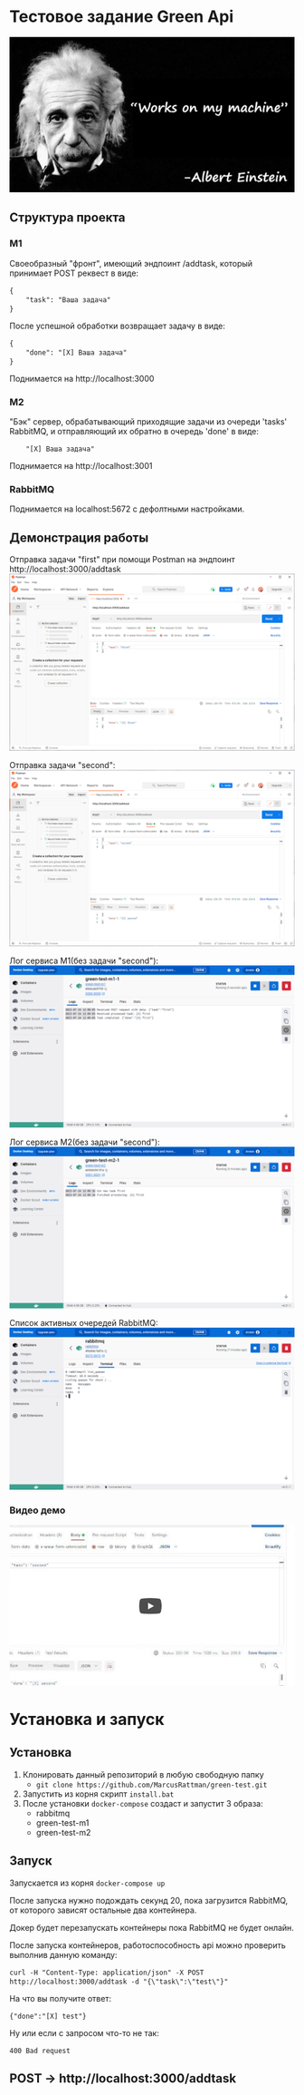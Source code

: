 # Тестовое задание Green Api
![Einstein](/assets/einstein.png)

## Структура проекта
### M1
Своеобразный "фронт", имеющий эндпоинт /addtask, который принимает POST реквест в виде:
```
{
    "task": "Ваша задача"
}
```

После успешной обработки возвращает задачу в виде:
```
{
    "done": "[X] Ваша задача"
}
```
Поднимается на http://localhost:3000

### M2
"Бэк" сервер, обрабатывающий приходящие задачи из очереди 'tasks' RabbitMQ, и отправляющий их обратно в очередь 'done' в виде:
```
    "[X] Ваша задача"
```
Поднимается на http://localhost:3001

### RabbitMQ
Поднимается на localhost:5672 с дефолтными настройками.

## Демонстрация работы

Отправка задачи "first" при помощи Postman на эндпоинт http://localhost:3000/addtask
![Postman 1](/assets/postman%201.png)

Отправка задачи "second":
![Postman 2](/assets/postman%202.png)

Лог сервиса M1(без задачи "second"):
![M1](/assets/Docker%20M1.png)

Лог сервиса M2(без задачи "second"):
![M2](/assets/Docker%20M2.png)

Список активных очередей RabbitMQ:
![RabbitMQ](/assets/Rabbit.png)

### Видео демо
[![Video](/assets/preview.png)](https://www.youtube.com/watch?v=g6yp5wDjjE8)

# Установка и запуск
## Установка
1. Клонировать данный репозиторий в любую свободную папку
   - `git clone https://github.com/MarcusRattman/green-test.git`
2. Запустить из корня скрипт `install.bat`
3. После установки `docker-compose` создаст и запустит 3 образа:
   - rabbitmq
   - green-test-m1
   - green-test-m2

## Запуск
Запускается из корня `docker-compose up`

После запуска нужно подождать секунд 20, пока загрузится RabbitMQ, от которого зависят остальные два контейнера.

Докер будет перезапускать контейнеры пока RabbitMQ не будет онлайн.

После запуска контейнеров, работоспособность api можно проверить выполнив данную команду:

```
curl -H "Content-Type: application/json" -X POST http://localhost:3000/addtask -d "{\"task\":\"test\"}"
```
На что вы получите ответ:

```
{"done":"[X] test"}
```

Ну или если с запросом что-то не так:
```
400 Bad request
```

## POST -> http://localhost:3000/addtask